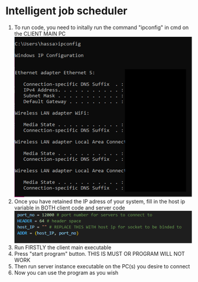 # Intelligent job scheduler

1. To run code, you need to initally run the command "ipconfig" in cmd on the CLIENT MAIN PC
![CMD ipconfig demonstration](image-1.png)
2. Once you have retained the IP adress of your system, fill in the host ip variable in BOTH client code and server code
![host ip variable location](image-2.png)
3. Run FIRSTLY the client main executable
4. Press "start program" button. THIS IS MUST OR PROGRAM WILL NOT WORK
5. Then run server instance executable on the PC(s) you desire to connect
6. Now you can use the program as you wish

